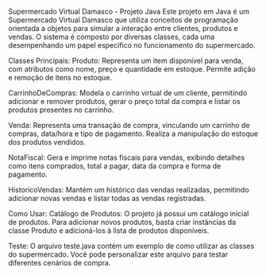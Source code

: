 Supermercado Virtual Damasco - Projeto Java
Este projeto em Java é um Supermercado Virtual Damasco que utiliza conceitos de programação orientada a objetos para simular a interação entre clientes, produtos e vendas. O sistema é composto por diversas classes, cada uma desempenhando um papel específico no funcionamento do supermercado.

Classes Principais:
Produto: Representa um item disponível para venda, com atributos como nome, preço e quantidade em estoque. Permite adição e remoção de itens no estoque.

CarrinhoDeCompras: Modela o carrinho virtual de um cliente, permitindo adicionar e remover produtos, gerar o preço total da compra e listar os produtos presentes no carrinho.

Venda: Representa uma transação de compra, vinculando um carrinho de compras, data/hora e tipo de pagamento. Realiza a manipulação do estoque dos produtos vendidos.

NotaFiscal: Gera e imprime notas fiscais para vendas, exibindo detalhes como itens comprados, total a pagar, data da compra e forma de pagamento.

HistoricoVendas: Mantém um histórico das vendas realizadas, permitindo adicionar novas vendas e listar todas as vendas registradas.

Como Usar:
Catálogo de Produtos: O projeto já possui um catálogo inicial de produtos. Para adicionar novos produtos, basta criar instâncias da classe Produto e adicioná-los à lista de produtos disponíveis.

Teste: O arquivo teste.java contém um exemplo de como utilizar as classes do supermercado. Você pode personalizar este arquivo para testar diferentes cenários de compra.
